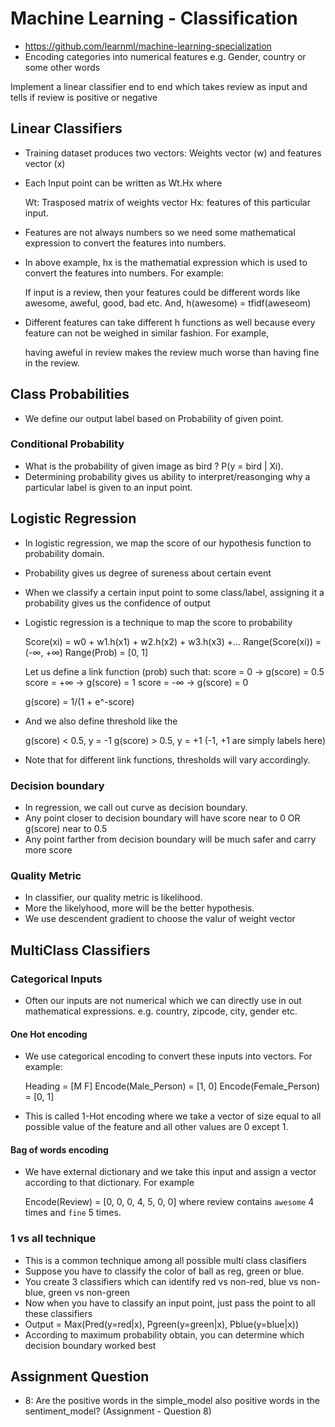 # Machine Learning - Classification

- https://github.com/learnml/machine-learning-specialization
- Encoding categories into numerical features e.g. Gender, country or some other words

Implement a linear classifier end to end which takes review as input and tells if review is positive or negative

## Linear Classifiers
- Training dataset produces two vectors: Weights vector (w) and features vector (x)
- Each Input point can be written as Wt.Hx where

    Wt: Trasposed matrix of weights vector
    Hx: features of this particular input.

- Features are not always numbers so we need some mathematical expression to convert the features into numbers.
- In above example, hx is the mathematial expression which is used to convert the features into numbers. For example:

    If input is a review, then your features could be different words like awesome, aweful, good, bad etc.
    And, h(awesome) = tfidf(aweseom)

- Different features can take different h functions as well because every feature can not be weighed in similar fashion. For example,

    having aweful in review makes the review much worse than having fine in the review.

## Class Probabilities

- We define our output label based on Probability of given point.

### Conditional Probability

- What is the probability of given image as bird ? P(y = bird | Xi).
- Determining probability gives us ability to interpret/reasonging why a particular label is given to an input point.

## Logistic Regression

- In logistic regression, we map the score of our hypothesis function to probability domain.
- Probability gives us degree of sureness about certain event
- When we classify a certain input point to some class/label, assigning it a probability gives us the confidence of output
- Logistic regression is a technique to map the score to probability

    Score(xi) = w0 + w1.h(x1) + w2.h(x2) + w3.h(x3) +...
    Range(Score(xi)) = (-∞, +∞)
    Range(Prob) = [0, 1]

    Let us define a link function (prob) such that:
    score = 0 -> g(score) = 0.5
    score = +∞ -> g(score) = 1
    score = -∞ -> g(score) = 0

    g(score) = 1/(1 + e^-score)

- And we also define threshold like the

    g(score) < 0.5, y = -1
    g(score) > 0.5, y = +1 (-1, +1 are simply labels here)

- Note that for different link functions, thresholds will vary accordingly.

### Decision boundary
- In regression, we call out curve as decision boundary.
- Any point closer to decision boundary will have score near to 0 OR g(score) near to 0.5
- Any point farther from decision boundary will be much safer and carry more score

### Quality Metric
- In classifier, our quality metric is likelihood.
- More the likelyhood, more will be the better hypothesis.
- We use descendent gradient to choose the valur of weight vector

## MultiClass Classifiers

### Categorical Inputs
- Often our inputs are not numerical which we can directly use in out mathematical expressions. e.g. country, zipcode, city, gender etc.

#### One Hot encoding
- We use categorical encoding to convert these inputs into vectors. For example:

    Heading                 = [M  F] 
    Encode(Male_Person)     = [1, 0]
    Encode(Female_Person)   = [0, 1]

- This is called 1-Hot encoding where we take a vector of size equal to all possible value of the feature and all other values are 0 except 1.

#### Bag of words encoding
- We have external dictionary and we take this input and assign a vector according to that dictionary. For example

     Encode(Review) = [0, 0, 0, 4, 5, 0, 0]
     where review contains `awesome` 4 times and `fine` 5 times.

### 1 vs all technique
- This is a common technique among all possible multi class clasifiers
- Suppose you have to classify the color of ball as reg, green or blue.
- You create 3 classifiers which can identify red vs non-red, blue vs non-blue, green vs non-green
- Now when you have to classify an input point, just pass the point to all these classifiers
- Output = Max(Pred(y=red|x), Pgreen(y=green|x), Pblue(y=blue|x))
- According to maximum probability obtain, you can determine which decision boundary worked best

## Assignment Question
- 8: Are the positive words in the simple_model also positive words in the sentiment_model? (Assignment - Question 8)
